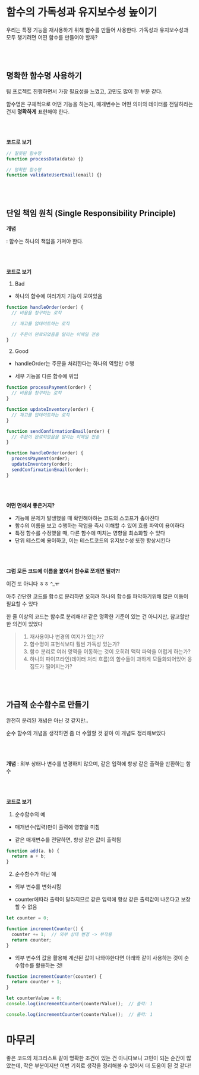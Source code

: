 # 함수의 가독성과 유지보수성 높이기

우리는 특정 기능을 재사용하기 위해 함수를 만들어 사용한다.
가독성과 유지보수성과 모두 챙기려면 어떤 함수를 만들어야 할까?

<br/>
<br/>

## 명확한 함수명 사용하기
팀 프로젝트 진행하면서 가장 필요성을 느꼈고, 고민도 많이 한 부분 같다.

함수명은 구체적으로 어떤 기능을 하는지, 매개변수는 어떤 의미의 데이터를 전달하라는 건지 **명확하게** 표현해야 한다.

<br/>
<br/>

**코드로 보기**
``` javascript
// 잘못된 함수명
function processData(data) {}

// 명확한 함수명
function validateUserEmail(email) {}
```

<br/>
<br/>

## 단일 책임 원칙 (Single Responsibility Principle)
**개념**

: 함수는 하나의 책임을 가져야 한다.

<br/>
<br/>

**코드로 보기**

1) Bad

- 하나의 함수에 여러가지 기능이 모여있음

``` javascript
function handleOrder(order) {
  // 비용을 청구하는 로직

  // 재고를 업데이트하는 로직

  // 주문이 완료되었음을 알리는 이메일 전송
}
```

2) Good

-  handleOrder는 주문을 처리한다는 하나의 역할만 수행

-  세부 기능을 다른 함수에 위임

``` javascript
function processPayment(order) {
  // 비용을 청구하는 로직
}

function updateInventory(order) {
  // 재고를 업데이트하는 로직
}

function sendConfirmationEmail(order) {
  // 주문이 완료되었음을 알리는 이메일 전송
}

function handleOrder(order) {
  processPayment(order);
  updateInventory(order);
  sendConfirmationEmail(order);
}
```

<br/>
<br/>

**어떤 면에서 좋은거지?**
- 기능에 문제가 발생했을 때 확인해야하는 코드의 스코프가 좁아진다
- 함수의 이름을 보고 수행하는 작업을 즉시 이해할 수 있어 흐름 파악이 용이하다
- 특정 함수를 수정했을 때, 다른 함수에 미치는 영향을 최소화할 수 있다
- 단위 테스트에 용이하고, 이는 테스트코드의 유지보수성 또한 향상시킨다

<br/>
<br/>

**그럼 모든 코드에 이름을 붙여서 함수로 쪼개면 될까?!**

이건 또 아니다 ㅎㅎ ^_ㅠ

아주 간단한 코드를 함수로 분리하면 오히려 하나의 함수를 파악하기위해 많은 이동이 필요할 수 있다

한 줄 이상의 코드는 함수로 분리해라! 같은 명확한 기준이 있는 건 아니지만, 참고할만한 의견이 있었다

> 1. 재사용이나 변경의 여지가 있는가?
> 2. 함수명이 표현식보다 훨씬 가독성 있는가?
> 3. 함수 분리로 여러 영역을 이동하는 것이 오히려 맥락 파악을 어렵게 하는가?
> 4. 하나의 파이프라인(데이터 처리 흐름)의 함수들이 과하게 모듈화되어있어 응집도가 떨어지는가?

<br/>
<br/>

## 가급적 순수함수로 만들기
완전히 분리된 개념은 아닌 것 같지만..

순수 함수의 개념을 생각하면 좀 더 수월할 것 같아 이 개념도 정리해보았다

<br/>
<br/>

**개념**
: 외부 상태나 변수를 변경하지 않으며, 같은 입력에 항상 같은 출력을 반환하는 함수

<br/>
<br/>

**코드로 보기**

1) 순수함수의 예

- 매개변수(입력)만이 출력에 영향을 미침

- 같은 매개변수를 전달하면, 항상 같은 값이 출력됨

``` javascript
function add(a, b) {
  return a + b;
}
```

2) 순수함수가 아닌 예

- 외부 변수를 변화시킴

- counter에따라 출력이 달라지므로 같은 입력에 항상 같은 출력값이 나온다고 보장할 수 없음

``` javascript
let counter = 0;

function incrementCounter() {
  counter += 1;  // 외부 상태 변경 -> 부작용
  return counter;
}
```

- 외부 변수의 값을 활용해 계산된 값이 나와야한다면 아래와 같이 사용하는 것이 순수함수를 활용하는 것!

``` javascript
function incrementCounter(counter) {
  return counter + 1;
}

let counterValue = 0;
console.log(incrementCounter(counterValue));  // 출력: 1

console.log(incrementCounter(counterValue));  // 출력: 1

```

# 마무리
좋은 코드의 체크리스트 같이 명확한 조건이 있는 건 아니다보니 고민이 되는 순간이 많았는데, 작은 부분이지만 이번 기회로 생각을 정리해볼 수 있어서 더 도움이 된 것 같다!

